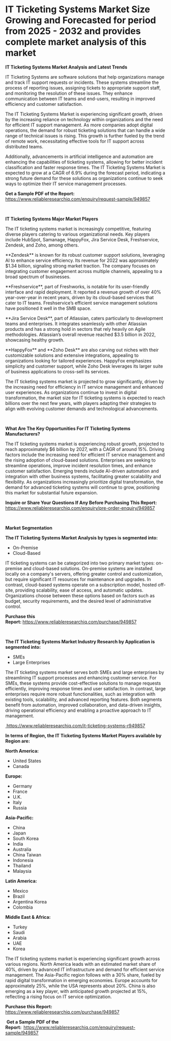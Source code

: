 <p><h1>IT Ticketing Systems Market Size Growing and Forecasted for period from 2025 - 2032 and provides complete market analysis of this market</h1></p><p><strong>IT Ticketing Systems Market Analysis and Latest Trends</strong></p>
<p><p>IT Ticketing Systems are software solutions that help organizations manage and track IT support requests or incidents. These systems streamline the process of reporting issues, assigning tickets to appropriate support staff, and monitoring the resolution of these issues. They enhance communication between IT teams and end-users, resulting in improved efficiency and customer satisfaction.</p><p>The IT Ticketing Systems Market is experiencing significant growth, driven by the increasing reliance on technology within organizations and the need for efficient IT support management. As more companies adopt digital operations, the demand for robust ticketing solutions that can handle a wide range of technical issues is rising. This growth is further fueled by the trend of remote work, necessitating effective tools for IT support across distributed teams.</p><p>Additionally, advancements in artificial intelligence and automation are enhancing the capabilities of ticketing systems, allowing for better incident classification and faster response times. The IT Ticketing Systems Market is expected to grow at a CAGR of 6.9% during the forecast period, indicating a strong future demand for these solutions as organizations continue to seek ways to optimize their IT service management processes.</p></p>
<p><strong>Get a Sample PDF of the Report:&nbsp;</strong> <a href="https://www.reliableresearchiq.com/enquiry/request-sample/949857?utm_campaign=1835&utm_medium=2&utm_source=Github&utm_content=ia&utm_term=16042025&utm_id=it-ticketing-systems">https://www.reliableresearchiq.com/enquiry/request-sample/949857</a></p>
<p>&nbsp;</p>
<p><strong>IT Ticketing Systems Major Market Players</strong></p>
<p><p>The IT ticketing systems market is increasingly competitive, featuring diverse players catering to various organizational needs. Key players include HubSpot, Samanage, HappyFox, Jira Service Desk, Freshservice, Zendesk, and Zoho, among others.</p><p>**Zendesk** is known for its robust customer support solutions, leveraging AI to enhance service efficiency. Its revenue for 2022 was approximately $1.34 billion, signaling strong market traction. The company focuses on integrating customer engagement across multiple channels, appealing to a broad spectrum of businesses.</p><p>**Freshservice**, part of Freshworks, is notable for its user-friendly interface and rapid deployment. It reported a revenue growth of over 40% year-over-year in recent years, driven by its cloud-based services that cater to IT teams. Freshservice’s efficient service management solutions have positioned it well in the SMB space.</p><p>**Jira Service Desk**, part of Atlassian, caters particularly to development teams and enterprises. It integrates seamlessly with other Atlassian products and has a strong hold in sectors that rely heavily on Agile methodologies. Atlassian’s overall revenue reached $3.5 billion in 2022, showcasing healthy growth.</p><p>**HappyFox** and **Zoho Desk** are also carving out niches with their customizable solutions and extensive integrations, appealing to organizations looking for tailored experiences. HappyFox emphasizes simplicity and customer support, while Zoho Desk leverages its larger suite of business applications to cross-sell its services.</p><p>The IT ticketing systems market is projected to grow significantly, driven by the increasing need for efficiency in IT service management and enhanced user experiences. As organizations continue to invest in digital transformation, the market size for IT ticketing systems is expected to reach billions over the next few years, with players adapting their strategies to align with evolving customer demands and technological advancements.</p></p>
<p>&nbsp;</p>
<p><strong>What Are The Key Opportunities For IT Ticketing Systems Manufacturers?</strong></p>
<p><p>The IT ticketing systems market is experiencing robust growth, projected to reach approximately $6 billion by 2027, with a CAGR of around 15%. Driving factors include the increasing need for efficient IT service management and the rising adoption of cloud-based solutions. Enterprises are seeking to streamline operations, improve incident resolution times, and enhance customer satisfaction. Emerging trends include AI-driven automation and integration with other business systems, facilitating greater scalability and flexibility. As organizations increasingly prioritize digital transformation, the demand for advanced ticketing systems will continue to grow, positioning this market for substantial future expansion.</p></p>
<p><strong>Inquire or Share Your Questions If Any Before Purchasing This Report:</strong> <a href="https://www.reliableresearchiq.com/enquiry/pre-order-enquiry/949857?utm_campaign=1835&utm_medium=2&utm_source=Github&utm_content=ia&utm_term=16042025&utm_id=it-ticketing-systems">https://www.reliableresearchiq.com/enquiry/pre-order-enquiry/949857</a></p>
<p>&nbsp;</p>
<p><strong>Market Segmentation</strong></p>
<p><strong>The IT Ticketing Systems Market Analysis by types is segmented into:</strong></p>
<p><ul><li>On-Premise</li><li>Cloud-Based</li></ul></p>
<p><p>IT ticketing systems can be categorized into two primary market types: on-premise and cloud-based solutions. On-premise systems are installed locally on a company's servers, offering greater control and customization, but require significant IT resources for maintenance and upgrades. In contrast, cloud-based systems operate on a subscription model, hosted off-site, providing scalability, ease of access, and automatic updates. Organizations choose between these options based on factors such as budget, security requirements, and the desired level of administrative control.</p></p>
<p><strong>Purchase this Report:&nbsp;</strong><a href="https://www.reliableresearchiq.com/purchase/949857?utm_campaign=1835&utm_medium=2&utm_source=Github&utm_content=ia&utm_term=16042025&utm_id=it-ticketing-systems">https://www.reliableresearchiq.com/purchase/949857</a></p>
<p>&nbsp;</p>
<p><strong>The IT Ticketing Systems Market Industry Research by Application is segmented into:</strong></p>
<p><ul><li>SMEs</li><li>Large Enterprises</li></ul></p>
<p><p>The IT ticketing systems market serves both SMEs and large enterprises by streamlining IT support processes and enhancing customer service. For SMEs, these systems provide cost-effective solutions to manage requests efficiently, improving response times and user satisfaction. In contrast, large enterprises require more robust functionalities, such as integration with existing tools, scalability, and advanced reporting features. Both segments benefit from automation, improved collaboration, and data-driven insights, driving operational efficiency and enabling a proactive approach to IT management.</p></p>
<p><a href="https://www.reliableresearchiq.com/it-ticketing-systems-r949857?utm_campaign=1835&utm_medium=2&utm_source=Github&utm_content=ia&utm_term=16042025&utm_id=it-ticketing-systems">&nbsp;https://www.reliableresearchiq.com/it-ticketing-systems-r949857</a></p>
<p><strong>In terms of Region, the IT Ticketing Systems Market Players available by Region are:</strong></p>
<p>
    <p> <strong> North America: </strong>
        <ul>
            <li>United States</li>
            <li>Canada</li>
        </ul>
        </p> 
    <p> <strong> Europe: </strong>
        <ul>
            <li>Germany</li>
            <li>France</li>
            <li>U.K.</li>
            <li>Italy</li>
            <li>Russia</li>
        </ul>
        </p> 
    <p> <strong> Asia-Pacific: </strong>
        <ul>
            <li>China</li>
            <li>Japan</li>
            <li>South Korea</li>
            <li>India</li>
            <li>Australia</li>
            <li>China Taiwan</li>
            <li>Indonesia</li>
            <li>Thailand</li>
            <li>Malaysia</li>
        </ul>
        </p> 
    <p> <strong> Latin America: </strong>
        <ul>
            <li>Mexico</li>
            <li>Brazil</li>
            <li>Argentina Korea</li>
            <li>Colombia</li>
        </ul>
        </p> 
    <p> <strong> Middle East & Africa: </strong>
        <ul>
            <li>Turkey</li>
            <li>Saudi</li>
            <li>Arabia</li>
            <li>UAE</li>
            <li>Korea</li>
        </ul>
    </p>
    </p>
<p><p>The IT ticketing systems market is experiencing significant growth across various regions. North America leads with an estimated market share of 40%, driven by advanced IT infrastructure and demand for efficient service management. The Asia-Pacific region follows with a 30% share, fueled by rapid digital transformation in emerging economies. Europe accounts for approximately 25%, while the USA represents about 20%. China is also emerging as a key player, with anticipated growth projected at 15%, reflecting a rising focus on IT service optimization.</p></p>
<p><strong>Purchase this Report: </strong><a href="https://www.reliableresearchiq.com/purchase/949857?utm_campaign=1835&utm_medium=2&utm_source=Github&utm_content=ia&utm_term=16042025&utm_id=it-ticketing-systems">https://www.reliableresearchiq.com/purchase/949857</a></p>
<p>&nbsp;<strong>Get a Sample PDF of the Report:&nbsp;&nbsp;</strong><a href="https://www.reliableresearchiq.com/enquiry/request-sample/949857?utm_campaign=1835&utm_medium=2&utm_source=Github&utm_content=ia&utm_term=16042025&utm_id=it-ticketing-systems">https://www.reliableresearchiq.com/enquiry/request-sample/949857</a></p>
<p><strong></strong></p>
<p><p></p><p></p><p></p></p>
